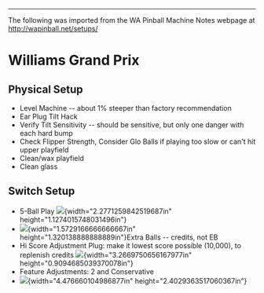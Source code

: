 ***
The following was imported from the WA Pinball Machine Notes webpage at http://wapinball.net/setups/
# Williams Grand Prix
## Physical Setup
-   Level Machine -- about 1% steeper than factory recommendation
-   Ear Plug Tilt Hack
-   Verify Tilt Sensitivity -- should be sensitive, but only one danger with each hard bump
-   Check Flipper Strength, Consider Glo Balls if playing too slow or can't hit upper playfield
-   Clean/wax playfield
-   Clean glass
## Switch Setup
-   5-Ball Play
    ![](media/image1.png){width="2.2771259842519687in" height="1.1274015748031496in"}
-   ![](media/image2.png){width="1.5729166666666667in" height="1.320138888888889in"}Extra Balls -- credits, not EB
-   Hi Score Adjustment Plug: make it lowest score possible (10,000), to replenish credits
    ![](media/image3.png){width="3.2669750656167977in" height="0.9094685039370078in"}
-   Feature Adjustments: 2 and Conservative
-   ![](media/image4.png){width="4.476660104986877in" height="2.4029363517060367in"}
